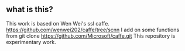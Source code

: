 
## what is this?
This work is based on Wen Wei's ssl caffe. https://github.com/wenwei202/caffe/tree/scnn
I add on some functions from git clone https://github.com/Microsoft/caffe.git
This repository is experimentary work. 
